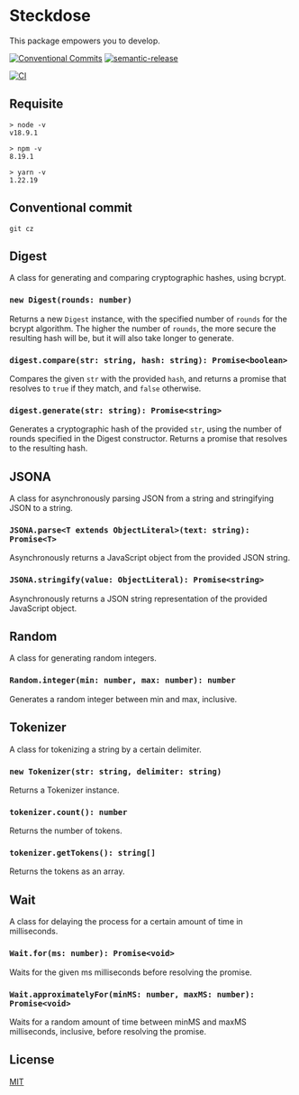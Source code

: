 # Steckdose

This package empowers you to develop.

[![Conventional Commits](https://img.shields.io/badge/Conventional%20Commits-1.0.0-yellow.svg)](https://conventionalcommits.org)
[![semantic-release](https://img.shields.io/badge/%20%20%F0%9F%93%A6%F0%9F%9A%80-semantic--release-e10079.svg)](https://github.com/semantic-release/semantic-release)

[![CI](https://github.com/jamashita/steckdose/actions/workflows/ci.yml/badge.svg?branch=develop)](https://github.com/jamashita/steckdose/actions/workflows/ci.yml)

## Requisite

```
> node -v
v18.9.1

> npm -v
8.19.1

> yarn -v
1.22.19
```

## Conventional commit

```
git cz
```

## Digest

A class for generating and comparing cryptographic hashes, using bcrypt.

### `new Digest(rounds: number)`

Returns a new `Digest` instance, with the specified number of `rounds` for the bcrypt algorithm. The higher the number
of `rounds`, the more secure the resulting hash will be, but it will also take longer to generate.

### `digest.compare(str: string, hash: string): Promise<boolean>`

Compares the given `str` with the provided `hash`, and returns a promise that resolves to `true` if they match,
and `false` otherwise.

### `digest.generate(str: string): Promise<string>`

Generates a cryptographic hash of the provided `str`, using the number of rounds specified in the Digest constructor.
Returns a promise that resolves to the resulting hash.

## JSONA

A class for asynchronously parsing JSON from a string and stringifying JSON to a string.

### `JSONA.parse<T extends ObjectLiteral>(text: string): Promise<T>`

Asynchronously returns a JavaScript object from the provided JSON string.

### `JSONA.stringify(value: ObjectLiteral): Promise<string>`

Asynchronously returns a JSON string representation of the provided JavaScript object.

## Random

A class for generating random integers.

### `Random.integer(min: number, max: number): number`

Generates a random integer between min and max, inclusive.

## Tokenizer

A class for tokenizing a string by a certain delimiter.

### `new Tokenizer(str: string, delimiter: string)`

Returns a Tokenizer instance.

### `tokenizer.count(): number`

Returns the number of tokens.

### `tokenizer.getTokens(): string[]`

Returns the tokens as an array.

## Wait

A class for delaying the process for a certain amount of time in milliseconds.

### `Wait.for(ms: number): Promise<void>`

Waits for the given ms milliseconds before resolving the promise.

### `Wait.approximatelyFor(minMS: number, maxMS: number): Promise<void>`

Waits for a random amount of time between minMS and maxMS milliseconds, inclusive, before resolving the promise.

## License

[MIT](LICENSE)